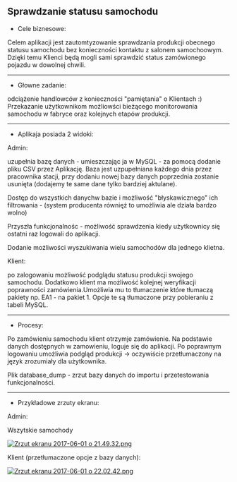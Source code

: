 <h2>Sprawdzanie statusu samochodu</h2>

+ Cele biznesowe:

Celem aplikacji jest zautomtyzowanie sprawdzania produkcji obecnego statusu samochodu bez konieczności kontaktu z salonem samochoowym. Dzięki temu Klienci będą mogli sami sprawdzić status zamówionego pojazdu w dowolnej chwili.
___
+ Głowne zadanie:

odciążenie handlowców z konieczności "pamiętania" o Klientach :)
Przekazanie użytkownikom możliowści bieżącego monitorowania samochodu w fabryce oraz kolejnych etapów produkcji. 

___
+ Aplikaja posiada 2 widoki:

Admin:

uzupełnia bazę danych - umieszczając ja w MySQL - za pomocą dodanie pliku CSV przez Aplikację. 
Baza jest uzpupełniana każdego dnia przez pracownika stacji, przy dodaniu nowej bazy danych poprzednia zostanie usunięta (dodajemy te same dane tylko bardziej aktulane).

Dostęp do wszystkich danychw bazie i możliwość "błyskawicznego" ich filtrowania - (system producenta równięż to umożliwia ale działa bardzo wolno)

Przyszła funkcjonalnośc - możliwość sprawdzenia kiedy użytkownicy się ostatni raz logowali do aplikacji.

Dodanie możliwości wyszukiwania wielu samochodów dla jednego klietna. 

Klient:

po zalogowaniu możliwość podglądu statusu produkcji swojego samochodu.
Dodatkowo klient ma możliwość kolejnej weryfikacji poprawności zamówienia.Umożliwia mu to tłumaczenie które tłumaczą pakiety np. EA1 - na pakiet 1.  Opcje te są tłumaczone przy pobieraniu z tabeli MySQL.

___
+ Procesy:

Po zamówieniu samochodu klient otrzymje zamówienie. Na podstawie danych dostępnych w zamowieniu, loguje się do aplikacji. Po poprawnym logowaniu umożliwia podgląd produkcji -> oczywiście przetłumaczony na język zrozumiały dla użytkownika.

Plik database_dump - zrzut bazy danych do importu i przetestowania funkcjonalności. 
___
+ Przykładowe zrzuty ekranu: 

Admin:

Wszytskie samochody 

[![Zrzut ekranu 2017-06-01 o 21.49.32.png](https://s17.postimg.org/y8j5bpcpb/Zrzut_ekranu_2017-06-01_o_21.49.32.png)](https://postimg.org/image/doebd7wy3/)

Klient (przetłumaczone opcje z bazy danych):

[![Zrzut ekranu 2017-06-01 o 22.02.42.png](https://s3.postimg.org/889fuaelf/Zrzut_ekranu_2017-06-01_o_22.02.42.png)](https://postimg.org/image/889fuaelb/)

